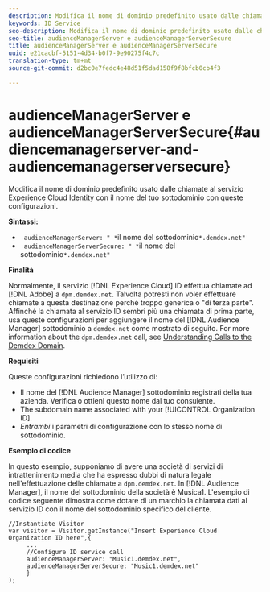 ```yaml
---
description: Modifica il nome di dominio predefinito usato dalle chiamate al servizio Experience Cloud Identity con il nome del tuo sottodominio con queste configurazioni.
keywords: ID Service
seo-description: Modifica il nome di dominio predefinito usato dalle chiamate al servizio Experience Cloud Identity con il nome del tuo sottodominio con queste configurazioni.
seo-title: audienceManagerServer e audienceManagerServerSecure
title: audienceManagerServer e audienceManagerServerSecure
uuid: e21cacbf-5151-4d34-b0f7-9e90275f4c7c
translation-type: tm+mt
source-git-commit: d2bc0e7fedc4e48d51f5dad158f9f8bfcb0cb4f3

---
```



# audienceManagerServer e audienceManagerServerSecure{#audiencemanagerserver-and-audiencemanagerserversecure}

Modifica il nome di dominio predefinito usato dalle chiamate al servizio Experience Cloud Identity con il nome del tuo sottodominio con queste configurazioni.

**Sintassi:**

* ` audienceManagerServer: " *`il nome del sottodominio`*.demdex.net"`
* ` audienceManagerServerSecure: " *`il nome del sottodominio`*.demdex.net"`

**Finalità**

Normalmente, il servizio [!DNL Experience Cloud] ID effettua chiamate ad [!DNL Adobe] a `dpm.demdex.net`. Talvolta potresti non voler effettuare chiamate a questa destinazione perché troppo generica o &quot;di terza parte&quot;. Affinché la chiamata al servizio ID sembri più una chiamata di prima parte, usa queste configurazioni per aggiungere il nome del [!DNL Audience Manager] sottodominio a `demdex.net` come mostrato di seguito. For more information about the `dpm.demdex.net` call, see [Understanding Calls to the Demdex Domain](https://docs.adobe.com/content/help/en/audience-manager/user-guide/reference/demdex-calls.html).

**Requisiti**

Queste configurazioni richiedono l’utilizzo di:

* Il nome del [!DNL Audience Manager] sottodominio registrati della tua azienda. Verifica o ottieni questo nome dal tuo consulente.
* The subdomain name associated with your [!UICONTROL Organization ID].
* *Entrambi* i parametri di configurazione con lo stesso nome di sottodominio.

**Esempio di codice**

In questo esempio, supponiamo di avere una società di servizi di intrattenimento media che ha espresso dubbi di natura legale nell&#39;effettuazione delle chiamate a `dpm.demdex.net`. In [!DNL Audience Manager], il nome del sottodominio della società è Musica1. L&#39;esempio di codice seguente dimostra come dotare di un marchio la chiamata dati al servizio ID con il nome del sottodominio specifico del cliente.

```
//Instantiate Visitor 
var visitor = Visitor.getInstance("Insert Experience Cloud Organization ID here",{ 
     ... 
     //Configure ID service call 
     audienceManagerServer: "Music1.demdex.net", 
     audienceManagerServerSecure: "Music1.demdex.net" 
     } 
);
```

